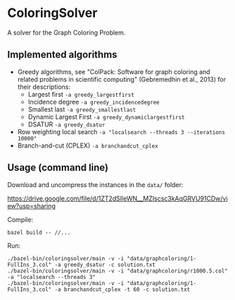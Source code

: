 # ColoringSolver

A solver for the Graph Coloring Problem.

## Implemented algorithms

* Greedy algorithms, see "ColPack: Software for graph coloring and related problems in scientific computing" (Gebremedhin et al., 2013) for their descriptions:
  * Largest first `-a greedy_largestfirst`
  * Incidence degree `-a greedy_incidencedegree`
  * Smallest last `-a greedy_smallestlast`
  * Dynamic Largest First `-a greedy_dynamiclargestfirst`
  * DSATUR `-a greedy_dsatur`
* Row weighting local search `-a "localsearch --threads 3 --iterations 10000"`
* Branch-and-cut (CPLEX) `-a branchandcut_cplex`

## Usage (command line)

Download and uncompress the instances in the `data/` folder:

https://drive.google.com/file/d/1ZT2dSIleWN__MZIscsc3kAqGRVU91CDw/view?usp=sharing

Compile:
```shell
bazel build -- //...
```

Run:
```shell
./bazel-bin/coloringsolver/main -v -i "data/graphcoloring/1-FullIns_3.col" -a greedy_dsatur -c solution.txt
./bazel-bin/coloringsolver/main -v -i "data/graphcoloring/r1000.5.col" -a "localsearch --threads 3"
./bazel-bin/coloringsolver/main -v -i "data/graphcoloring/1-FullIns_3.col" -a branchandcut_cplex -t 60 -c solution.txt
```

